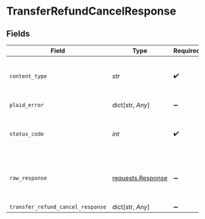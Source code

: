 # TransferRefundCancelResponse


## Fields

| Field                                                                                 | Type                                                                                  | Required                                                                              | Description                                                                           |
| ------------------------------------------------------------------------------------- | ------------------------------------------------------------------------------------- | ------------------------------------------------------------------------------------- | ------------------------------------------------------------------------------------- |
| `content_type`                                                                        | *str*                                                                                 | :heavy_check_mark:                                                                    | HTTP response content type for this operation                                         |
| `plaid_error`                                                                         | dict[str, *Any*]                                                                      | :heavy_minus_sign:                                                                    | Error response                                                                        |
| `status_code`                                                                         | *int*                                                                                 | :heavy_check_mark:                                                                    | HTTP response status code for this operation                                          |
| `raw_response`                                                                        | [requests.Response](https://requests.readthedocs.io/en/latest/api/#requests.Response) | :heavy_minus_sign:                                                                    | Raw HTTP response; suitable for custom response parsing                               |
| `transfer_refund_cancel_response`                                                     | dict[str, *Any*]                                                                      | :heavy_minus_sign:                                                                    | OK                                                                                    |